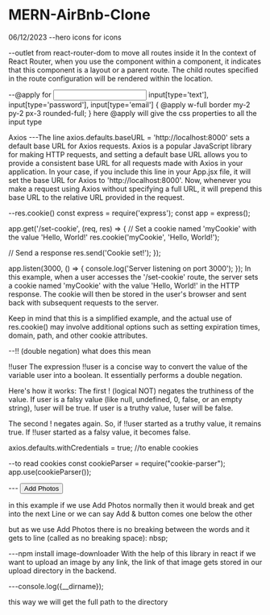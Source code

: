 # MERN-AirBnb-Clone

06/12/2023
--hero icons for icons

--outlet from react-router-dom to move all routes inside it In the context of React Router, when you use the <Outlet /> component within a component, it indicates that this component is a layout or a parent route. The child routes specified in the route configuration will be rendered within the <Outlet /> location.

--@apply for <input></input>
input[type='text'], input[type='password'], input[type='email'] {
  @apply w-full border my-2 py-2 px-3 rounded-full;
}
here @apply will give the css properties to all the input type

Axios 
---The line axios.defaults.baseURL = 'http://localhost:8000' sets a default base URL for Axios requests. Axios is a popular JavaScript library for making HTTP requests, and setting a default base URL allows you to provide a consistent base URL for all requests made with Axios in your application.
In your case, if you include this line in your App.jsx file, it will set the base URL for Axios to 'http://localhost:8000'. Now, whenever you make a request using Axios without specifying a full URL, it will prepend this base URL to the relative URL provided in the request.


--res.cookie()
const express = require('express');
const app = express();

app.get('/set-cookie', (req, res) => {
  // Set a cookie named 'myCookie' with the value 'Hello, World!'
  res.cookie('myCookie', 'Hello, World!');

  // Send a response
  res.send('Cookie set!');
});

app.listen(3000, () => {
  console.log('Server listening on port 3000');
});
In this example, when a user accesses the '/set-cookie' route, the server sets a cookie named 'myCookie' with the value 'Hello, World!' in the HTTP response. The cookie will then be stored in the user's browser and sent back with subsequent requests to the server.

Keep in mind that this is a simplified example, and the actual use of res.cookie() may involve additional options such as setting expiration times, domain, path, and other cookie attributes.

--!! (double negation)
what does this mean

!!user
The expression !!user is a concise way to convert the value of the variable user into a boolean. It essentially performs a double negation.

Here's how it works:
The first ! (logical NOT) negates the truthiness of the value. If user is a falsy value (like null, undefined, 0, false, or an empty string), !user will be true. If user is a truthy value, !user will be false.

The second ! negates again. So, if !!user started as a truthy value, it remains true. If !!user started as a falsy value, it becomes false.

axios.defaults.withCredentials = true; //to enable cookies


--to read cookies
const cookieParser = require("cookie-parser");
app.use(cookieParser());


--- <button className="bg-gray-200 px-4 rounded-2xl">Add&nbsp;Photos</button>

in this example if we use Add Photos normally then it would break and get into the next Line or we can say Add & button comes one below the other

but as we use Add&nbsp;Photos 
there is no breaking between the words and it gets to line 
(called as no breaking space): nbsp;

---npm install image-downloader
With the help of this library in react if we want to upload an image by any link, the link of that image gets stored in our upload directory in the backend.

---console.log({__dirname});

this way we will get the full path to the directory